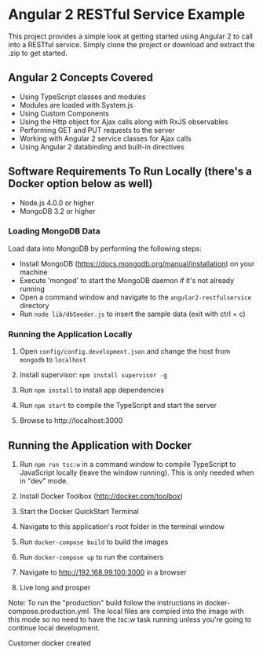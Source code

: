 # Angular 2 RESTful Service Example

This project provides a simple look at getting started using Angular 2 
to call into a RESTful service. Simply clone the project or download and extract the .zip to get started. 

## Angular 2 Concepts Covered

* Using TypeScript classes and modules
* Modules are loaded with System.js
* Using Custom Components
* Using the Http object for Ajax calls along with RxJS observables
* Performing GET and PUT requests to the server
* Working with Angular 2 service classes for Ajax calls
* Using Angular 2 databinding and built-in directives

## Software Requirements To Run Locally (there's a Docker option below as well)

* Node.js 4.0.0 or higher
* MongoDB 3.2 or higher

### Loading MongoDB Data

Load data into MongoDB by performing the following steps:

* Install MongoDB (https://docs.mongodb.org/manual/installation) on your machine
* Execute 'mongod' to start the MongoDB daemon if it's not already running
* Open a command window and navigate to the `angular2-restfulservice` directory 
* Run `node lib/dbSeeder.js` to insert the sample data (exit with ctrl + c)

### Running the Application Locally

1. Open `config/config.development.json` and change the host from `mongodb` to `localhost`

1. Install supervisor: `npm install supervisor -g`

1. Run `npm install` to install app dependencies

1. Run `npm start` to compile the TypeScript and start the server

1. Browse to http://localhost:3000

## Running the Application with Docker

1. Run `npm run tsc:w` in a command window to compile TypeScript to JavaScript locally (leave the window running). This is only needed when in "dev" mode.

1. Install Docker Toolbox (http://docker.com/toolbox)

1. Start the Docker QuickStart Terminal

1. Navigate to this application's root folder in the terminal window

1. Run `docker-compose build` to build the images

1. Run `docker-compose up` to run the containers

1. Navigate to http://192.168.99.100:3000 in a browser

1. Live long and prosper

Note: To run the "production" build follow the instructions in docker-compose.production.yml. The local files are compied into
the image with this mode so no need to have the tsc:w task running unless you're going to continue local development.

Customer docker created
